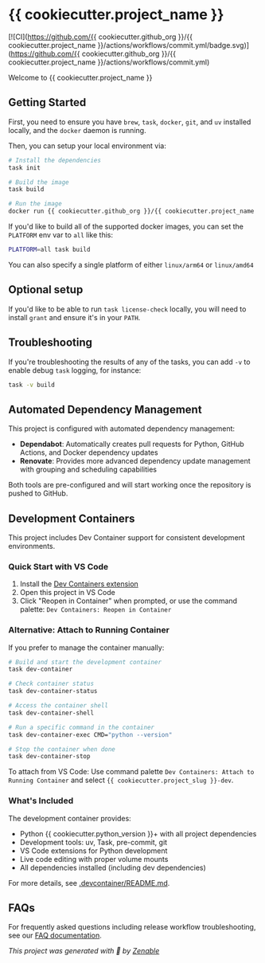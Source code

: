 # {{ cookiecutter.project_name }}

[![CI](https://github.com/{{ cookiecutter.github_org }}/{{ cookiecutter.project_name }}/actions/workflows/commit.yml/badge.svg)](https://github.com/{{ cookiecutter.github_org }}/{{ cookiecutter.project_name }}/actions/workflows/commit.yml)

Welcome to {{ cookiecutter.project_name }}

## Getting Started

First, you need to ensure you have `brew`, `task`, `docker`, `git`, and `uv` installed locally, and the `docker` daemon is running.

Then, you can setup your local environment via:

```bash
# Install the dependencies
task init

# Build the image
task build

# Run the image
docker run {{ cookiecutter.github_org }}/{{ cookiecutter.project_name | lower }}:0.0.0 --help
```

If you'd like to build all of the supported docker images, you can set the `PLATFORM` env var to `all` like this:

```bash
PLATFORM=all task build
```

You can also specify a single platform of either `linux/arm64` or `linux/amd64`

## Optional setup

If you'd like to be able to run `task license-check` locally, you will need to install `grant` and ensure it's in your `PATH`.

## Troubleshooting

If you're troubleshooting the results of any of the tasks, you can add `-v` to enable debug `task` logging, for instance:

```bash
task -v build
```

## Automated Dependency Management

This project is configured with automated dependency management:

- **Dependabot**: Automatically creates pull requests for Python, GitHub Actions, and Docker dependency updates
- **Renovate**: Provides more advanced dependency update management with grouping and scheduling capabilities

Both tools are pre-configured and will start working once the repository is pushed to GitHub.

## Development Containers

This project includes Dev Container support for consistent development environments.

### Quick Start with VS Code

1. Install the [Dev Containers extension](https://marketplace.visualstudio.com/items?itemName=ms-vscode-remote.remote-containers)
2. Open this project in VS Code
3. Click "Reopen in Container" when prompted, or use the command palette: `Dev Containers: Reopen in Container`

### Alternative: Attach to Running Container

If you prefer to manage the container manually:

```bash
# Build and start the development container
task dev-container

# Check container status
task dev-container-status

# Access the container shell
task dev-container-shell

# Run a specific command in the container
task dev-container-exec CMD="python --version"

# Stop the container when done
task dev-container-stop
```

To attach from VS Code: Use command palette `Dev Containers: Attach to Running Container` and select `{{ cookiecutter.project_slug }}-dev`.

### What's Included

The development container provides:
- Python {{ cookiecutter.python_version }}+ with all project dependencies
- Development tools: uv, Task, pre-commit, git
- VS Code extensions for Python development
- Live code editing with proper volume mounts
- All dependencies installed (including dev dependencies)

For more details, see [.devcontainer/README.md](.devcontainer/README.md).

## FAQs

For frequently asked questions including release workflow troubleshooting, see our [FAQ documentation](./FAQ.md).

_This project was generated with 🤟 by [Zenable](https://zenable.io)_
